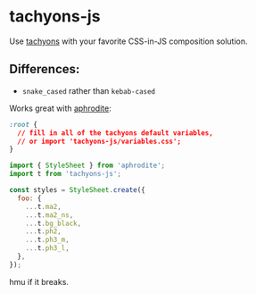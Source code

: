 # tachyons-js

Use [tachyons](http://tachyons.io) with your favorite CSS-in-JS composition solution.

## Differences:
- `snake_cased` rather than `kebab-cased`

Works great with [aphrodite](https://github.com/Khan/aphrodite):
```css
:root {
  // fill in all of the tachyons default variables,
  // or import 'tachyons-js/variables.css';
}
```

```javascript
import { StyleSheet } from 'aphrodite';
import t from 'tachyons-js';

const styles = StyleSheet.create({
  foo: {
    ...t.ma2,
    ...t.ma2_ns,
    ...t.bg_black,
    ...t.ph2,
    ...t.ph3_m,
    ...t.ph3_l,
  },
});
```

hmu if it breaks.
